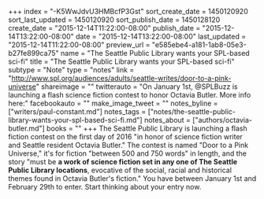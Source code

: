 +++
index = "-K5WwJdvU3HMBcfP3Gst"
sort_create_date = 1450120920
sort_last_updated = 1450120920
sort_publish_date = 1450128120
create_date = "2015-12-14T11:22:00-08:00"
publish_date = "2015-12-14T13:22:00-08:00"
date = "2015-12-14T13:22:00-08:00"
last_updated = "2015-12-14T11:22:00-08:00"
preview_url = "e585ebe4-a181-1ab8-05e3-b27fe899ca75"
name = "The Seattle Public Library wants your SPL-based sci-fi"
title = "The Seattle Public Library wants your SPL-based sci-fi"
subtype = "Note"
type = "notes"
link = "http://www.spl.org/audiences/adults/seattle-writes/door-to-a-pink-universe"
shareimage = ""
twitterauto = "On January 1st, @SPLBuzz is launching a flash science fiction contest to honor Octavia Butler. More info here:"
facebookauto = ""
make_image_tweet = ""
notes_byline = ["writers/paul-constant.md"]
notes_tags = ["notes/the-seattle-public-library-wants-your-spl-based-sci-fi.md"]
notes_about = ["authors/octavia-butler.md"]
books = ""
+++
The Seattle Public Library is launching a flash fiction contest on the first day of 2016 "in honor of science fiction writer and Seattle resident Octavia Butler." The contest is named "Door to a Pink Universe," it's for fiction "between 500 and 750 words" in length, and the story "must be **a work of science fiction set in any one of The Seattle Public Library locations**, evocative of the social, racial and historical themes found in Octavia Butler's fiction." You have between January 1st and February 29th to enter. Start thinking about your entry now.